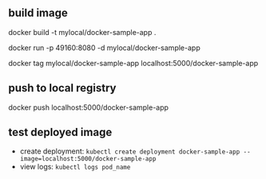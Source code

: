 ## build image
docker build -t mylocal/docker-sample-app .

docker run -p 49160:8080 -d mylocal/docker-sample-app

docker tag mylocal/docker-sample-app localhost:5000/docker-sample-app

## push to local registry
docker push localhost:5000/docker-sample-app

## test deployed image
- create deployment: `kubectl create deployment docker-sample-app --image=localhost:5000/docker-sample-app`
- view logs: `kubectl logs pod_name`

